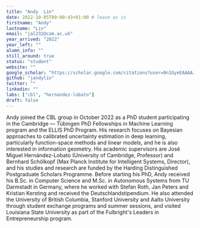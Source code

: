 ```yaml
---
title: "Andy  Lin"
date: 2022-10-05T09:00:43+01:00 # leave as is
firstname: "Andy"
lastname: "Lin"
email: "jal232@cam.ac.uk"
year_arrived: "2022"
year_left: ""
alumn_info: ""
still_around: true
status: "student"
website: ""
google_scholar: "https://scholar.google.com/citations?user=Bn1GyeEAAAAJ"
github: "jandylin"
twitter: ""
linkedin: ""
labs: ["cbl", "hernandez-lobato"]
draft: false
---
```


Andy joined the CBL group in October 2022 as a PhD student participating in the
Cambridge — Tübingen PhD Fellowships in Machine Learning program and the ELLIS
PhD Program. His research focuses on Bayesian approaches to calibrated
uncertainty estimation in deep learning, particularly function-space methods
and linear models, and he is also interested in information geometry. His
academic supervisors are José Miguel Hernández-Lobato (University of Cambridge,
Professor) and Bernhard Schölkopf (Max Planck Institute for Intelligent
Systems, Director), and his studies and research are funded by the Harding
Distinguished Postgraduate Scholars Programme. Before starting his PhD, Andy
received his B.Sc. in Computer Science and M.Sc. in Autonomous Systems from TU
Darmstadt in Germany, where he worked with Stefan Roth, Jan Peters and Kristian
Kersting and received the Deutschlandstipendium.  He also attended the
University of British Columbia, Stanford University and Aalto University
through student exchange programs and summer sessions, and visited Louisiana
State University as part of the Fulbright's Leaders in Entrepreneurship
program.


